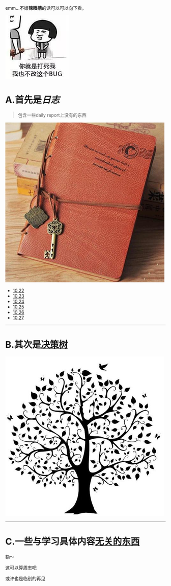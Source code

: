 emm...不嫌**辣眼睛**的话可以可以向下看。

![耍赖](bug.jpg)

A.首先是*日志*
===

>包含一些daily report上没有的东西

![日记](diary.jpg)
* [10.22](日志10.22.md)
* [10.23](日志10.23.md)
* [10.24](日志10.24.md)
* [10.25](日志10.25.md)
* [10.26](日志10.26.md)
* [10.27](日志10.27.md)

---

B.其次是[决策树](决策树/README.md)
===
![树](shu.1.jpg)

---

C.一些与学习具体内容[无关的东西](BYE/README.md)
===

额～

这可以算周志吧

或许也是临别的再见
